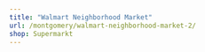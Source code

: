 ```yaml
---
title: "Walmart Neighborhood Market"
url: /montgomery/walmart-neighborhood-market-2/
shop: Supermarkt
---
```

